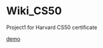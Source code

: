 # Wiki_CS50
Project1 for Harvard CS50 certificate

[demo](https://www.youtube.com/watch?v=n-EkkOd1SNQ)

